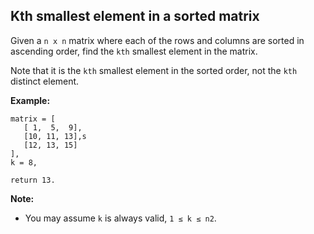 Kth smallest element in a sorted matrix
---------------------------------------

Given a `n x n` matrix where each of the rows and columns are sorted in ascending order, find the `kth`  smallest element in the matrix.

Note that it is the `kth` smallest element in the sorted order, not the `kth` distinct element.

**Example:**
```
matrix = [
   [ 1,  5,  9],
   [10, 11, 13],s
   [12, 13, 15]
],
k = 8,

return 13.
```

**Note:** 
- You may assume `k` is always valid, `1 ≤ k ≤ n2`.
